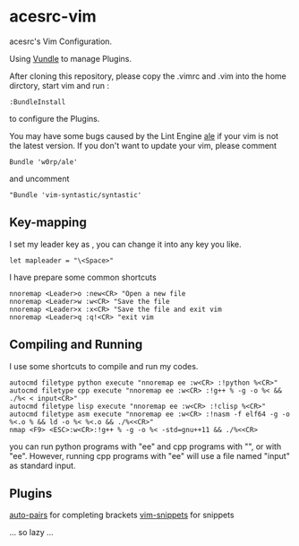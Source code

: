 # acesrc-vim
acesrc's Vim Configuration.

Using [Vundle](https://github.com/VundleVim/Vundle.vim) to manage Plugins. 

After cloning this repository, please copy the .vimrc and .vim into the home dirctory, 
start vim and run :

```
:BundleInstall
```

to configure the Plugins.

You may have some bugs caused by the Lint Engine [ale](https://github.com/w0rp/ale) 
if your vim is not the latest version.
If you don't want to update your vim, please comment 

```
Bundle 'w0rp/ale'
```

and uncomment

```
"Bundle 'vim-syntastic/syntastic'
```

## Key-mapping

I set my leader key as <Space>, you can change it into any key you like. 
```
let mapleader = "\<Space>"
```

I have prepare some common shortcuts

```
nnoremap <Leader>o :new<CR> "Open a new file
nnoremap <Leader>w :w<CR> "Save the file
nnoremap <Leader>x :x<CR> "Save the file and exit vim
nnoremap <Leader>q :q!<CR> "exit vim
```

## Compiling and Running

I use some shortcuts to compile and run my codes. 

```
autocmd filetype python execute "nnoremap ee :w<CR> :!python %<CR>"
autocmd filetype cpp execute "nnoremap ee :w<CR> :!g++ % -g -o %< && ./%< < input<CR>"
autocmd filetype lisp execute "nnoremap ee :w<CR> :!clisp %<CR>"
autocmd filetype asm execute "nnoremap ee :w<CR> :!nasm -f elf64 -g -o %<.o % && ld -o %< %<.o && ./%<<CR>"
nmap <F9> <ESC>:w<CR>:!g++ % -g -o %< -std=gnu++11 && ./%<<CR>
```

you can run python programs with "ee" and cpp programs with "<F9>", or with "ee". 
However, running cpp programs with "ee" will use a file named "input" as standard input. 

## Plugins

[auto-pairs](https://github.com/jiangmiao/auto-pairs) for completing brackets
[vim-snippets](https://github.com/honza/vim-snippets) for snippets


... so lazy ... 

